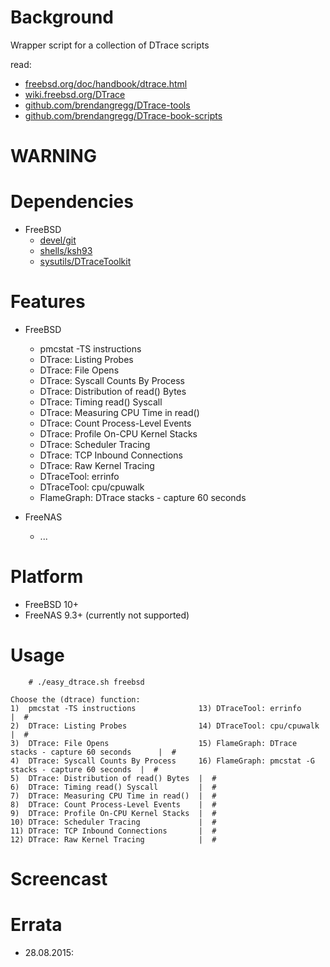 
Background
==========
Wrapper script for a collection of DTrace scripts

read:
* [freebsd.org/doc/handbook/dtrace.html](https://www.freebsd.org/doc/handbook/dtrace.html)
* [wiki.freebsd.org/DTrace](https://wiki.freebsd.org/DTrace)
* [github.com/brendangregg/DTrace-tools](https://github.com/brendangregg/DTrace-tools)
* [github.com/brendangregg/DTrace-book-scripts](https://github.com/brendangregg/DTrace-book-scripts)

WARNING
=======

Dependencies
============
* FreeBSD
   * [devel/git](https://www.freshports.org/devel/git/)
   * [shells/ksh93](https://www.freshports.org/shells/ksh93/)
   * [sysutils/DTraceToolkit](https://www.freshports.org/sysutils/DTraceToolkit/)

Features
========
* FreeBSD
  * pmcstat -TS instructions
  * DTrace: Listing Probes
  * DTrace: File Opens
  * DTrace: Syscall Counts By Process
  * DTrace: Distribution of read() Bytes
  * DTrace: Timing read() Syscall
  * DTrace: Measuring CPU Time in read()
  * DTrace: Count Process-Level Events
  * DTrace: Profile On-CPU Kernel Stacks
  * DTrace: Scheduler Tracing
  * DTrace: TCP Inbound Connections
  * DTrace: Raw Kernel Tracing
  * DTraceTool: errinfo
  * DTraceTool: cpu/cpuwalk
  * FlameGraph: DTrace stacks - capture 60 seconds

* FreeNAS
  * ...

Platform
========
* FreeBSD 10+
* FreeNAS 9.3+ (currently not supported)

Usage
=====
```
    # ./easy_dtrace.sh freebsd

Choose the (dtrace) function:
1)  pmcstat -TS instructions              13) DTraceTool: errinfo                                 |  #
2)  DTrace: Listing Probes                14) DTraceTool: cpu/cpuwalk                             |  #
3)  DTrace: File Opens                    15) FlameGraph: DTrace stacks - capture 60 seconds      |  #
4)  DTrace: Syscall Counts By Process     16) FlameGraph: pmcstat -G stacks - capture 60 seconds  |  #
5)  DTrace: Distribution of read() Bytes  |  #
6)  DTrace: Timing read() Syscall         |  #
7)  DTrace: Measuring CPU Time in read()  |  #
8)  DTrace: Count Process-Level Events    |  #
9)  DTrace: Profile On-CPU Kernel Stacks  |  #
10) DTrace: Scheduler Tracing             |  #
11) DTrace: TCP Inbound Connections       |  #
12) DTrace: Raw Kernel Tracing            |  #

```

Screencast
==========

Errata
======
* 28.08.2015:

